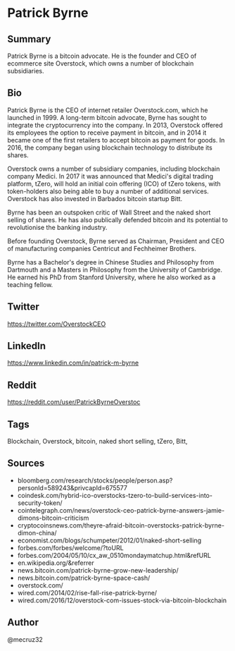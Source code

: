 # Patrick Byrne

## Summary
Patrick Byrne is a bitcoin advocate. He is the founder and CEO of ecommerce site Overstock, which owns a number of blockchain subsidiaries.

## Bio
Patrick Byrne is the CEO of internet retailer Overstock.com, which he launched in 1999. A long-term bitcoin advocate, Byrne has sought to integrate the cryptocurrency into the company. In 2013, Overstock offered its employees the option to receive payment in bitcoin, and in 2014 it became one of the first retailers to accept bitcoin as payment for goods. In 2016, the company began using blockchain technology to distribute its shares.

Overstock owns a number of subsidiary companies, including blockchain company Medici. In 2017 it was announced that Medici's digital trading platform, tZero, will hold an initial coin offering (ICO) of tZero tokens, with token-holders also being able to buy a number of additional services. Overstock has also invested in Barbados bitcoin startup Bitt.

Byrne has been an outspoken critic of Wall Street and the naked short selling of shares. He has also publically defended bitcoin and its potential to revolutionise the banking industry. 

Before founding Overstock, Byrne served as Chairman, President and CEO of manufacturing companies Centricut and Fechheimer Brothers.

Byrne has a Bachelor's degree in Chinese Studies and Philosophy from Dartmouth and a Masters in Philosophy from the University of Cambridge. He earned his PhD from Stanford University, where he also worked as a teaching fellow.

## Twitter
https://twitter.com/OverstockCEO

## LinkedIn
https://www.linkedin.com/in/patrick-m-byrne

## Reddit
https://reddit.com/user/PatrickByrneOverstoc

## Tags
Blockchain, Overstock, bitcoin, naked short selling, tZero, Bitt,

## Sources
- bloomberg.com/research/stocks/people/person.asp?personId=589243&privcapId=675577
- coindesk.com/hybrid-ico-overstocks-tzero-to-build-services-into-security-token/
- cointelegraph.com/news/overstock-ceo-patrick-byrne-answers-jamie-dimons-bitcoin-criticism
- cryptocoinsnews.com/theyre-afraid-bitcoin-overstocks-patrick-byrne-dimon-china/
- economist.com/blogs/schumpeter/2012/01/naked-short-selling
- forbes.com/forbes/welcome/?toURL
- forbes.com/2004/05/10/cx_aw_0510mondaymatchup.html&refURL
- en.wikipedia.org/&referrer
- news.bitcoin.com/patrick-byrne-grow-new-leadership/
- news.bitcoin.com/patrick-byrne-space-cash/
- overstock.com/
- wired.com/2014/02/rise-fall-rise-patrick-byrne/
- wired.com/2016/12/overstock-com-issues-stock-via-bitcoin-blockchain

## Author
@mecruz32

